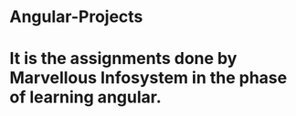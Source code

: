 # Angular-Projects
# It is the assignments done by Marvellous Infosystem in the phase of learning angular.
